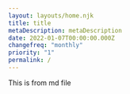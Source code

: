 ```yaml
---
layout: layouts/home.njk
title: title 
metaDescription: metaDescription
date: 2022-01-07T00:00:00.000Z
changefreq: "monthly"
priority: "1"
permalink: /
---
```

This is from md file